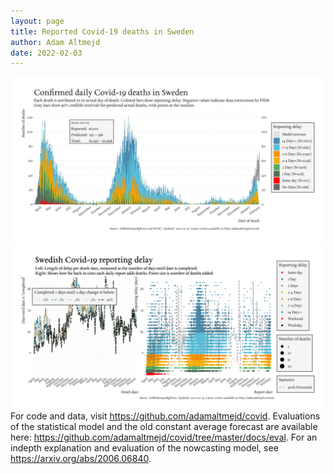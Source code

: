 ```yaml
---
layout: page
title: Reported Covid-19 deaths in Sweden
author: Adam Altmejd
date: 2022-02-03
---
```


![Graph of Swedish Covid-19 deaths with reporting delay.](deaths_lag_sweden_2022-02-03.png "Swedish Covid-19 deaths.")
![Graph of Swedish Covid-19 reporting delay in daily deaths.](lag_trend_sweden_2022-02-03.png "Trend in Swedish Covid-19 mortality reporting delay.")
For code and data, visit <https://github.com/adamaltmejd/covid>.
Evaluations of the statistical model and the old constant average forecast are available here: <https://github.com/adamaltmejd/covid/tree/master/docs/eval>.
For an indepth explanation and evaluation of the nowcasting model, see <https://arxiv.org/abs/2006.06840>.
